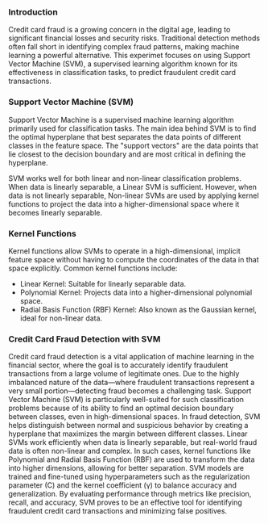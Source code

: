 ### Introduction

Credit card fraud is a growing concern in the digital age, leading to significant financial losses and security risks. Traditional detection methods often fall short in identifying complex fraud patterns, making machine learning a powerful alternative. This experimet focuses on using Support Vector Machine (SVM), a supervised learning algorithm known for its effectiveness in classification tasks, to predict fraudulent credit card transactions.

### Support Vector Machine (SVM)

Support Vector Machine is a supervised machine learning algorithm primarily used for classification tasks. The main idea behind SVM is to find the optimal hyperplane that best separates the data points of different classes in the feature space. The "support vectors" are the data points that lie closest to the decision boundary and are most critical in defining the hyperplane.

SVM works well for both linear and non-linear classification problems. When data is linearly separable, a Linear SVM is sufficient. However, when data is not linearly separable, Non-linear SVMs are used by applying kernel functions to project the data into a higher-dimensional space where it becomes linearly separable.

### Kernel Functions

Kernel functions allow SVMs to operate in a high-dimensional, implicit feature space without having to compute the coordinates of the data in that space explicitly. Common kernel functions include:

<ul>
  <li>Linear Kernel: Suitable for linearly separable data.</li>

  <li>Polynomial Kernel: Projects data into a higher-dimensional polynomial space.</li>
 
  <li>Radial Basis Function (RBF) Kernel: Also known as the Gaussian kernel, ideal for non-linear data.</li>
  
</ul>

### Credit Card Fraud Detection with SVM

Credit card fraud detection is a vital application of machine learning in the financial sector, where the goal is to accurately identify fraudulent transactions from a large volume of legitimate ones. Due to the highly imbalanced nature of the data—where fraudulent transactions represent a very small portion—detecting fraud becomes a challenging task. Support Vector Machine (SVM) is particularly well-suited for such classification problems because of its ability to find an optimal decision boundary between classes, even in high-dimensional spaces. In fraud detection, SVM helps distinguish between normal and suspicious behavior by creating a hyperplane that maximizes the margin between different classes. Linear SVMs work efficiently when data is linearly separable, but real-world fraud data is often non-linear and complex. In such cases, kernel functions like Polynomial and Radial Basis Function (RBF) are used to transform the data into higher dimensions, allowing for better separation. SVM models are trained and fine-tuned using hyperparameters such as the regularization parameter (C) and the kernel coefficient (γ) to balance accuracy and generalization. By evaluating performance through metrics like precision, recall, and accuracy, SVM proves to be an effective tool for identifying fraudulent credit card transactions and minimizing false positives.
